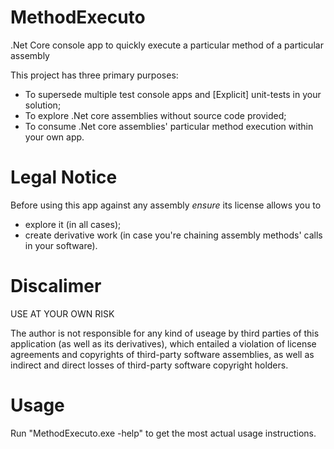 # MethodExecuto
.Net Core console app to quickly execute a particular method of a particular assembly

This project has three primary purposes:

* To supersede multiple test console apps and [Explicit] unit-tests in your solution;
* To explore .Net core assemblies without source code provided;
* To consume .Net core assemblies' particular method execution within your own app.

# Legal Notice

Before using this app against any assembly *ensure* its license allows you to
* explore it (in all cases);
* create derivative work (in case you're chaining assembly methods' calls in your software).

# Discalimer

USE AT YOUR OWN RISK

The author is not responsible for any kind of useage by third parties of this application (as well as its derivatives), which entailed a violation of license agreements and copyrights of third-party software assemblies, as well as indirect and direct losses of third-party software copyright holders.

# Usage

Run "MethodExecuto.exe -help" to get the most actual usage instructions.
